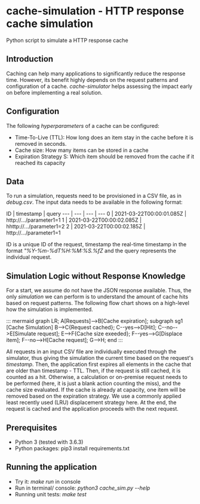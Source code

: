 # cache-simulation - HTTP response cache simulation

Python script to simulate a HTTP response cache

## Introduction

Caching can help many applications to significantly reduce the response time. However, its benefit highly depends on the request patterns and configuration of a cache. _cache-simulator_ helps assessing the impact early on before implementing a real solution.

## Configuration

The following _hyperparameters_ of a cache can be configured:

* Time-To-Live (TTL): How long does an item stay in the cache before it is removed in seconds.
* Cache size: How many items can be stored in a cache
* Expiration Strategy S: Which item should be removed from the cache if it reached its capacity

## Data

To run a simulation, requests need to be provisioned in a CSV file, as in _debug.csv_. The input data needs to be available in the following format:

ID | timestamp | query
--- | --- | --- | ---
0 | 2021-03-22T00:00:01.085Z | http://.../parameter1=1
1 | 2021-03-22T00:00:02.085Z | hhttp://.../parameter1=2
2 | 2021-03-22T00:00:02.185Z | http://.../parameter1=1

ID is a unique ID of the request, timestamp the real-time timestamp in the format _"%Y-%m-%dT%H:%M:%S.%fZ_ and the query represents the individual request.

## Simulation Logic without Response Knowledge

For a start, we assume do not have the JSON response available. Thus, the only _simulation_ we can perform is to understand the amount of cache hits based on request patterns. The following flow chart shows on a high-level how the simulation is implemented.

::: mermaid
graph LR;
    A[Requests]-->B[Cache expiration];
    subgraph sg1 [Cache Simulation]
    B-->C{Request cached};
    C--yes-->D[Hit];
    C--no-->E[Simulate request];
    E-->F{Cache size exeeded};
    F--yes-->G[Displace item];
    F--no-->H[Cache request];
    G-->H;
    end
:::

All requests in an input CSV file are individually executed through the simulator, thus giving the simulation the current time based on the request's _timestamp_. Then, the application first expires all elements in the cache that are older than timestamp - TTL. Then, if the request is still cached, it is counted as a hit. Otherwise, a calculation or on-premise request needs to be performed (here, it is just a blank action counting the miss), and the cache size evaluated. If the cache is already at capacity, one item will be removed based on the expiration strategy. We use a commonly applied least recently used (LRU) displacement strategy here. At the end, the request is cached and the application proceeds with the next request.

## Prerequisites

* Python 3 (tested with 3.6.3)
* Python packages: pip3 install requirements.txt

## Running the application

* Try it: _make run_ in console
* Run in terminal/ console: _python3 cache_sim.py --help_
* Running unit tests: _make test_
